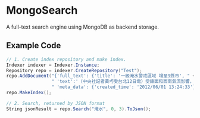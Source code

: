 MongoSearch
===========

A full-text search engine using MongoDB as backend storage.

Example Code
------------

```csharp
// 1. Create index repository and make index.
Indexer indexer = Indexer.Instance;
Repository repo = indexer.CreateRepository("Test");
repo.AddDocument("{'full_text': {'title': '一級淹水警戒區域 增至9縣市', " +
                 " 'text':'（中央社記者黃巧雯台北12日電）受鋒面和西南氣流影響，各地降豪雨。水利署表示，截至今天下午5時，共18座水庫正洩洪、溢流或調節性放水；一級淹水警戒區域也從11日發布時的4個縣市，增至9個縣市。'}, " +
                 " 'meta_data': {'created_time': '2012/06/01 13:24:33'}}");
repo.MakeIndex();

// 2. Search, returned by JSON format
String jsonResult = repo.Search("淹水", 0, 3).ToJson();
```